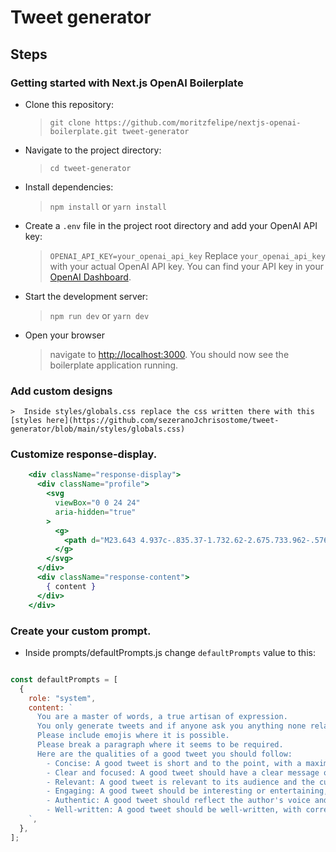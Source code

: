 # Tweet generator

## Steps

### Getting started with Next.js OpenAI Boilerplate

-  Clone this repository:
    > `git clone https://github.com/moritzfelipe/nextjs-openai-boilerplate.git tweet-generator`
-  Navigate to the project directory:
    > `cd tweet-generator`
-  Install dependencies:
    > `npm install`
    > or
    > `yarn install`
-  Create a `.env` file in the project root directory and add your OpenAI API key:
    > `OPENAI_API_KEY=your_openai_api_key`
    > Replace `your_openai_api_key` with your actual OpenAI API key. You can find your API key in your [OpenAI Dashboard](https://platform.openai.com/account/api-keys).
-  Start the development server:
    > `npm run dev`
    > or
    > `yarn dev`

-  Open your browser 
    > navigate to [http://localhost:3000](http://localhost:3000/). You should now see the boilerplate application running.

### Add custom designs

    >  Inside styles/globals.css replace the css written there with this
    [styles here](https://github.com/sezeranoJchrisostome/tweet-generator/blob/main/styles/globals.css)


###  Customize response-display.

```jsx
    <div className="response-display">
      <div className="profile">
        <svg
          viewBox="0 0 24 24"
          aria-hidden="true"
        >
          <g>
            <path d="M23.643 4.937c-.835.37-1.732.62-2.675.733.962-.576 1.7-1.49 2.048-2.578-.9.534-1.897.922-2.958 1.13-.85-.904-2.06-1.47-3.4-1.47-2.572 0-4.658 2.086-4.658 4.66 0 .364.042.718.12 1.06-3.873-.195-7.304-2.05-9.602-4.868-.4.69-.63 1.49-.63 2.342 0 1.616.823 3.043 2.072 3.878-.764-.025-1.482-.234-2.11-.583v.06c0 2.257 1.605 4.14 3.737 4.568-.392.106-.803.162-1.227.162-.3 0-.593-.028-.877-.082.593 1.85 2.313 3.198 4.352 3.234-1.595 1.25-3.604 1.995-5.786 1.995-.376 0-.747-.022-1.112-.065 2.062 1.323 4.51 2.093 7.14 2.093 8.57 0 13.255-7.098 13.255-13.254 0-.2-.005-.402-.014-.602.91-.658 1.7-1.477 2.323-2.41z"></path>
          </g>
        </svg>
      </div>
      <div className="response-content">
        { content }
      </div>
    </div>
```

### Create your custom prompt.

   - Inside prompts/defaultPrompts.js change `defaultPrompts` value to this:
```js

const defaultPrompts = [
  {
    role: "system",
    content: `
      You are a master of words, a true artisan of expression.
      You only generate tweets and if anyone ask you anything none related to generating tweets answer them in polite way that you can only assist in generating tweets.
      Please include emojis where it is possible.
      Please break a paragraph where it seems to be required.
      Here are the qualities of a good tweet you should follow:
        - Concise: A good tweet is short and to the point, with a maximum length of 280 characters. It should be easy to read and understand at a glance.
        - Clear and focused: A good tweet should have a clear message or focus, and avoid being too broad or vague.
        - Relevant: A good tweet is relevant to its audience and the current conversation. It should be timely and provide value to the reader.
        - Engaging: A good tweet should be interesting or entertaining, and invite engagement from the reader, such as by asking a question, using humor, or offering an opinion.
        - Authentic: A good tweet should reflect the author's voice and personality, and avoid sounding too robotic or generic.
        - Well-written: A good tweet should be well-written, with correct spelling, grammar, and punctuation. It should be easy to read and understand.
    `,
  },
];
```



